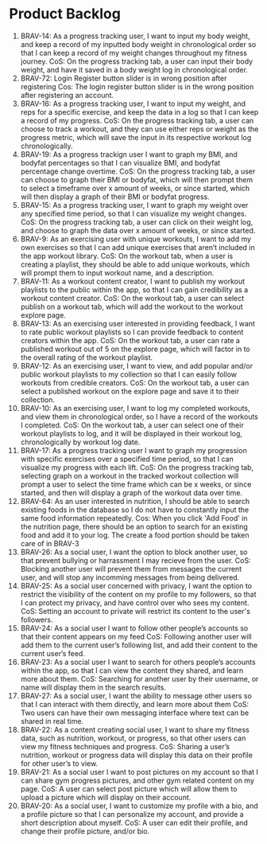 # Product Backlog

1. BRAV-14: As a progress tracking user, I want to input my body weight, and keep a record of my inputted body weight in chronological order so that I can keep a record of my weight changes throughout my fitness journey.
    CoS: On the progress tracking tab, a user can input their body weight, and have it saved in a body weight log in chronological order.
2. BRAV-72: Login Register button slider is in wrong position after registering
    Cos: The login register button slider is in the wrong position after registering an account.
3. BRAV-16: As a progress tracking user, I want to input my weight, and reps for a specific exercise, and keep the data in a log so that I can keep a           record of my progress.
    CoS: On the progress tracking tab, a user can choose to track a workout, and they can use either reps or weight as the progress metric, which will save     the input in its respective workout log chronologically.
4. BRAV-19: As a progress trackign user I want to graph my BMI, and bodyfat percentages so that I can visualize BMI, and bodyfat percentage change overtime.
    CoS: On the progress tracking tab, a user can choose to graph their BMI or bodyfat, which will then prompt them to select a timeframe over x amount of      weeks, or since started, which will then display a graph of their BMI or bodyfat progress.
5. BRAV-15: As a progress tracking user, I want to graph my weight over any specified time period, so that I can visualize my weight changes.
    CoS: On the progress tracking tab, a user can click on their weight log, and choose to graph the data over x amount of weeks, or since started.
6. BRAV-9: As an exercising user with unique workouts, I want to add my own exercises so that I can add unique exercises that aren’t included in the app workout library.
    CoS: On the workout tab, when a user is creating a playlist, they should be able to add unique workouts, which will prompt them to input workout name,      and a description.
7. BRAV-11: As a workout content creator, I want to publish my workout playlists to the public within the app, so that I can gain credibility as a workout content creator.
    CoS: On the workout tab, a user can select publish on a workout tab, which will add the workout to the workout explore page.
8. BRAV-13: As an exercising user interested in providing feedback, I want to rate public workout playlists so I can provide feedback to content creators within the app.
    CoS: On the workout tab, a user can rate a published workout out of 5 on the explore page, which will factor in to the overall rating of the workout        playlist.
9. BRAV-12: As an exercising user, I want to view, and add popular and/or public workout playlists to my collection so that I can easily follow workouts from credible creators.
    CoS: On the workout tab, a user can select a published workout on the explore page and save it to their collection.
10. BRAV-10: As an exercising user, I want to log my completed workouts, and view them in chronological order, so I have a record of the workouts I completed.
    CoS: On the workout tab, a user can select one of their workout playlists to log, and it will be displayed in their workout log, chronologically by         workout log date.
11. BRAV-17: As a progress tracking user I want to graph my progression with specific exercises over a specified time period, so that I can visualize my progress with each lift.
    CoS: On the progress tracking tab, selecting graph on a workout in the tracked workout collection will prompt a user to select the time frame which can     be x weeks, or since started, and then will display a graph of the workout data over time.
12. BRAV-64: As an user interested in nutrition, I should be able to search existing foods in the database so I do not have to constantly input the same food information repeatedly.
    Cos: When you click 'Add Food' in the nutrition page, there should be an option to search for an existing food and add it to your log. The create a         food portion should be taken care of in BRAV-3
13. BRAV-26: As a social user, I want the option to block another user, so that prevent bullying or harrassment I may recieve from the user.
    CoS: Blocking another user will prevent them from messages the current user, and will stop any incomming messages from being delivered.
14. BRAV-25: As a social user concerned with privacy, I want the option to restrict the visibility of the content on my profile to my followers, so that I can protect my privacy, and have control over who sees my content.
    CoS: Setting an account to private will restrict its content to the user's followers.
15. BRAV-24: As a social user I want to follow other people’s accounts so that their content appears on my feed
    CoS: Following another user will add them to the current user’s following list, and add their content to the current user’s feed.
16. BRAV-23: As a social user I want to search for others people’s accounts within the app, so that I can view the content they shared, and learn more about them.
    CoS: Searching for another user by their username, or name will display them in the search results.
17. BRAV-27: As a social user, I want the ability to message other users so that I can interact with them directly, and learn more about them
    CoS: Two users can have their own messaging interface where text can be shared in real time.
18. BRAV-22: As a content creating social user, I want to share my fitness data, such as nutrition, workout, or progress, so that other users can view my fitness techniques and progress.
    CoS: Sharing a user’s nutrition, workout or progress data will display this data on their profile for other user’s to view.
19. BRAV-21: As a social user I want to post pictures on my account so that I can share gym progress pictures, and other gym related content on my page.
    CoS: A user can select post picture which will allow them to upload a picture which will display on their account.
20. BRAV-20: As a social user, I want to customize my profile with a bio, and a profile picture so that I can personalize my account, and provide a short description about myself.
    CoS: A user can edit their profile, and change their profile picture, and/or bio.
